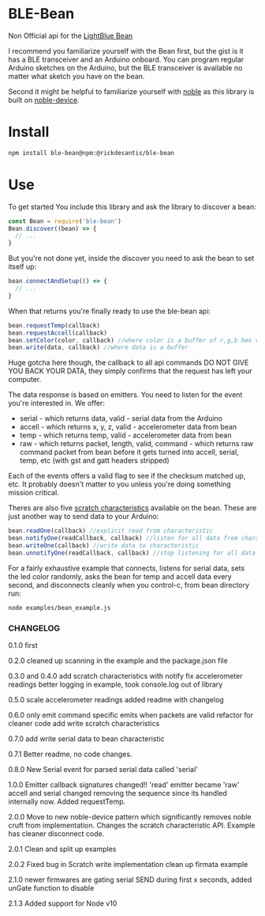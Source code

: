 # BLE-Bean
Non Official api for the [LightBlue Bean]( http://punchthrough.com/bean/)

I recommend you familiarize yourself with the Bean first, but the gist is it has a BLE transceiver and an Arduino onboard. You can program regular Arduino sketches on the Arduino, but the BLE transceiver is available no matter what sketch you have on the bean.

Second it might be helpful to familiarize yourself with [noble](https://www.npmjs.com/package/noble) as this library is built on [noble-device](https://www.npmjs.com/package/noble-device).

# Install

```bash
npm install ble-bean@npm:@rickdesantis/ble-bean
```

# Use

To get started You include this library and ask the library to discover a bean:

```javascript
const Bean = require('ble-bean')
Bean.discover((bean) => {
  // ...
}
```

But you're not done yet, inside the discover you need to ask the bean to set itself up:

```javascript
bean.connectAndSetup(() => {
  // ...
}
```

When that returns you're finally ready to use the ble-bean api:

```javascript
bean.requestTemp(callback)
bean.requestAccell(callback)
bean.setColor(color, callback) //where color is a buffer of r,g,b hex values
bean.write(data, callback) //where data is a buffer
```

Huge gotcha here though, the callback to all api commands DO NOT GIVE YOU BACK YOUR DATA, they simply confirms that the request has left your computer.

The data response is based on emitters. You need to listen for the event you're interested in. We offer:

* serial - which returns data, valid - serial data from the Arduino
* accell - which returns x, y, z, valid - accelerometer data from bean
* temp - which returns temp, valid - accelerometer data from bean
* raw - which returns packet, length, valid, command - which returns raw command packet from bean before it gets turned into accell, serial, temp, etc (with gst and gatt headers stripped)

Each of the events offers a valid flag to see if the checksum matched up, etc. It probably doesn't matter to you unless you're doing something mission critical.

Theres are also five [scratch characteristics](https://punchthrough.com/bean/arduino-users-guide/#scratch_characteristics) available on the bean. These are just another way to send data to your Arduino:

```javascript
bean.readOne(callback) //explicit read from characteristic
bean.notifyOne(readCallback, callback) //listen for all data from characteristic
bean.writeOne(callback) //write data to characteristic
bean.unnotifyOne(readCallback, callback) //stop listening for all data from characteristic
```

For a fairly exhaustive example that connects, listens for serial data, sets the led color randomly, asks the bean for temp and accell data every second, and disconnects cleanly when you control-c, from bean directory run:

```bash
node examples/bean_example.js
```

### CHANGELOG
0.1.0
first

0.2.0
cleaned up scanning in the example and the package.json file

0.3.0 and 0.4.0
add scratch characteristics with notify
fix accelerometer readings
better logging in example, took console.log out of library

0.5.0
scale accelerometer readings
added readme with changelog

0.6.0
only emit command specific emits when packets are valid
refactor for cleaner code
add write scratch characteristics

0.7.0
add write serial data to bean characteristic

0.7.1
Better readme, no code changes.

0.8.0
New Serial event for parsed serial data called 'serial'

1.0.0
Emitter callback signatures changed!!
'read' emitter became 'raw'
accell and serial changed removing the sequence since its handled internally now.
Added requestTemp.

2.0.0
Move to new noble-device pattern which significantly removes noble cruft from implementation.
Changes the scratch characteristic API.
Example has cleaner disconnect code.

2.0.1
Clean and split up examples

2.0.2
Fixed bug in Scratch write implementation
clean up firmata example

2.1.0
newer firmwares are gating serial SEND during first x seconds, added unGate function to disable

2.1.3
Added support for Node v10
